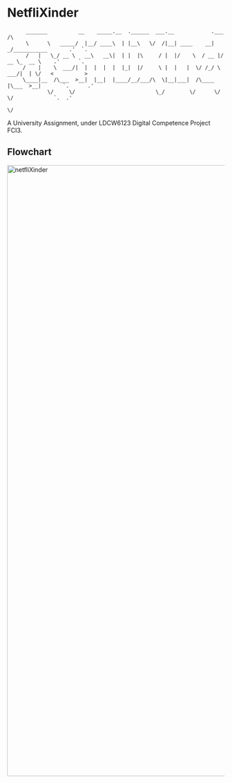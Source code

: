 # NetfliXinder
```
      _______          __    _____.__  .______  ___.__            .___                    /\
      \      \   _____/  |__/ ____\  | |__\   \/  /|__| ____    __| _/___________       .'  `.
      /   |   \_/ __ \   __\   __\|  | |  |\     / |  |/    \  / __ |/ __ \_  __ \    .'      `.
     /    |    \  ___/|  |  |  |  |  |_|  |/     \ |  |   |  \/ /_/ \  ___/|  | \/   <          >
     \____|__  /\___  >__|  |__|  |____/__/___/\  \|__|___|  /\____ |\___  >__|       `.      .'
             \/     \/                          \_/        \/      \/    \/             `.  .'
                                                                                          \/
```

A University Assignment, under LDCW6123 Digital Competence Project FCI3.

## Flowchart

<img width="1361" height="1411" alt="netfliXinder" src="https://github.com/user-attachments/assets/ca640b8c-e003-4ff7-b9bf-c445d8f98bcc" />
